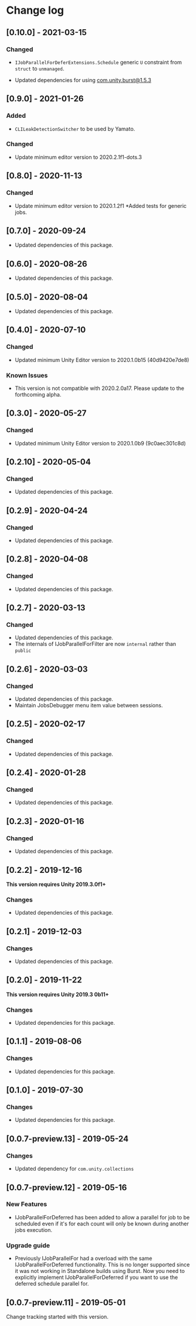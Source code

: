 # Change log

## [0.10.0] - 2021-03-15

### Changed

* `IJobParallelForDeferExtensions.Schedule` generic `U` constraint from `struct` to `unmanaged`.
 - Updated dependencies for using com.unity.burst@1.5.3



## [0.9.0] - 2021-01-26

### Added

* `CLILeakDetectionSwitcher` to be used by Yamato.

### Changed

* Update minimum editor version to 2020.2.1f1-dots.3



## [0.8.0] - 2020-11-13

### Changed

* Update minimum editor version to 2020.1.2f1
*Added tests for generic jobs.

## [0.7.0] - 2020-09-24

* Updated dependencies of this package.

## [0.6.0] - 2020-08-26

* Updated dependencies of this package.
## [0.5.0] - 2020-08-04

* Updated dependencies of this package.

## [0.4.0] - 2020-07-10


### Changed

* Updated minimum Unity Editor version to 2020.1.0b15 (40d9420e7de8)

### Known Issues

* This version is not compatible with 2020.2.0a17. Please update to the forthcoming alpha.

## [0.3.0] - 2020-05-27

### Changed

* Updated minimum Unity Editor version to 2020.1.0b9 (9c0aec301c8d)

## [0.2.10] - 2020-05-04

### Changed

* Updated dependencies of this package.


## [0.2.9] - 2020-04-24

### Changed

* Updated dependencies of this package.


## [0.2.8] - 2020-04-08

### Changed

* Updated dependencies of this package.


## [0.2.7] - 2020-03-13

### Changed

* Updated dependencies of this package.
* The internals of IJobParallelForFilter are now `internal` rather than `public`


## [0.2.6] - 2020-03-03

### Changed

* Updated dependencies of this package.
* Maintain JobsDebugger menu item value between sessions.


## [0.2.5] - 2020-02-17

### Changed

* Updated dependencies of this package.


## [0.2.4] - 2020-01-28

### Changed

* Updated dependencies of this package.


## [0.2.3] - 2020-01-16

### Changed

* Updated dependencies of this package.


## [0.2.2] - 2019-12-16

**This version requires Unity 2019.3.0f1+**

### Changes

* Updated dependencies of this package.


## [0.2.1] - 2019-12-03

### Changes

* Updated dependencies of this package.


## [0.2.0] - 2019-11-22

**This version requires Unity 2019.3 0b11+**

### Changes

* Updated dependencies for this package.


## [0.1.1] - 2019-08-06

### Changes

* Updated dependencies for this package.


## [0.1.0] - 2019-07-30

### Changes

* Updated dependencies for this package.


## [0.0.7-preview.13] - 2019-05-24

### Changes

* Updated dependency for `com.unity.collections`


## [0.0.7-preview.12] - 2019-05-16

### New Features

* IJobParallelForDeferred has been added to allow a parallel for job to be scheduled even if it's for each count will only be known during another jobs execution.

### Upgrade guide
* Previously IJobParallelFor had a overload with the same IJobParallelForDeferred functionality. This is no longer supported since it was not working in Standalone builds using Burst. Now you need to explicitly implement IJobParallelForDeferred if you want to use the deferred schedule parallel for.


## [0.0.7-preview.11] - 2019-05-01

Change tracking started with this version.

